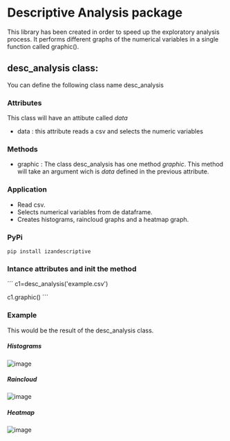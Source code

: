 Descriptive Analysis package
====

This library has been created in order to speed up the exploratory analysis process. It performs different graphs of the numerical variables in a single function called graphic().

## desc_analysis class:

You can define the following class name desc_analysis

### Attributes

This class will have an attibute called *data*

- data : this attribute reads a csv and selects the numeric variables

### Methods

- graphic : The class desc_analysis has one method *graphic*. This method will take an argument wich is *data* defined in the previous attribute.

### Application

- Read csv.
- Selects numerical variables from de dataframe.
- Creates histograms, raincloud graphs and a heatmap graph.

### PyPi

``` pip install izandescriptive ```

### Intance attributes and init the method

´´´ c1=desc_analysis('example.csv')

c1.graphic() ´´´

### Example
This would be the result of the desc_analysis class.

##### Histograms

![image](https://user-images.githubusercontent.com/64251072/197811387-d3f2e3f0-d28d-4332-ae28-fe35685f82be.png)

##### Raincloud

![image](https://user-images.githubusercontent.com/64251072/197811919-e4f5801a-07d0-4d27-af8d-ee427e882943.png)

##### Heatmap

![image](https://user-images.githubusercontent.com/64251072/197812131-81e48d49-ed32-4dc5-8328-e4980d4448fb.png)

